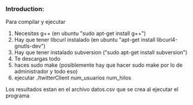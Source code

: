 ﻿### Introduction: ####
Para compilar y ejecutar

1. Necesitas g++ (en ubuntu "sudo apt-get install g++")
1. Hay que tener libcurl instalado (en ubuntu "apt-get install libcurl4-gnutls-dev")
1. Hay que tener instalado subversion ("sudo apt-get install subversion")
1. Te descargas todo
1. haces sudo make (posiblemente hay que hacer sudo make por lo de administrador y todo eso)
1. ejecutar ./twitterClient num_usuarios num_hilos


Los resultados estan en el archivo datos.csv que se crea al ejecutar el programa
